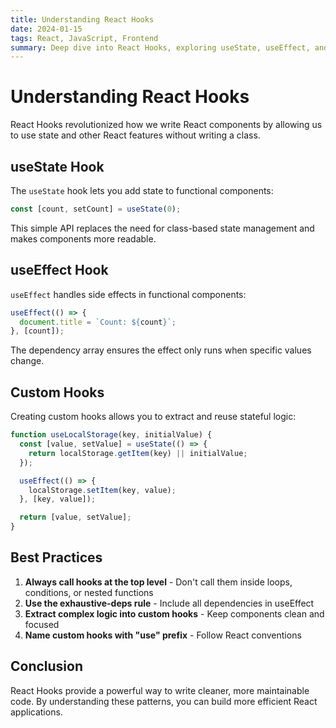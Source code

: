 ```yaml
---
title: Understanding React Hooks
date: 2024-01-15
tags: React, JavaScript, Frontend
summary: Deep dive into React Hooks, exploring useState, useEffect, and custom hooks. Understanding the patterns and best practices for functional components.
---
```


# Understanding React Hooks

React Hooks revolutionized how we write React components by allowing us to use state and other React features without writing a class.

## useState Hook

The `useState` hook lets you add state to functional components:

```javascript
const [count, setCount] = useState(0);
```

This simple API replaces the need for class-based state management and makes components more readable.

## useEffect Hook

`useEffect` handles side effects in functional components:

```javascript
useEffect(() => {
  document.title = `Count: ${count}`;
}, [count]);
```

The dependency array ensures the effect only runs when specific values change.

## Custom Hooks

Creating custom hooks allows you to extract and reuse stateful logic:

```javascript
function useLocalStorage(key, initialValue) {
  const [value, setValue] = useState(() => {
    return localStorage.getItem(key) || initialValue;
  });

  useEffect(() => {
    localStorage.setItem(key, value);
  }, [key, value]);

  return [value, setValue];
}
```

## Best Practices

1. **Always call hooks at the top level** - Don't call them inside loops, conditions, or nested functions
2. **Use the exhaustive-deps rule** - Include all dependencies in useEffect
3. **Extract complex logic into custom hooks** - Keep components clean and focused
4. **Name custom hooks with "use" prefix** - Follow React conventions

## Conclusion

React Hooks provide a powerful way to write cleaner, more maintainable code. By understanding these patterns, you can build more efficient React applications.